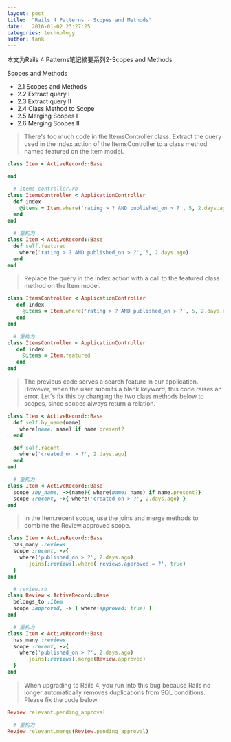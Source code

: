 ```yaml
---
layout: post
title:  "Rails 4 Patterns - Scopes and Methods"
date:   2016-01-02 23:27:25
categories: technology
author: tank
---
```


本文为Rails 4 Patterns笔记摘要系列2-Scopes and Methods

Scopes and Methods

* 2.1 Scopes and Methods
* 2.2 Extract query I
* 2.3 Extract query II
* 2.4 Class Method to Scope
* 2.5 Merging Scopes I
* 2.6 Merging Scopes II


> There's too much code in the ItemsController class.
Extract the query used in the index action of the ItemsController to a class method named featured on the Item model.

```ruby
class Item < ActiveRecord::Base

end

  # items_controller.rb
class ItemsController < ApplicationController
  def index
    @items = Item.where('rating > ? AND published_on > ?', 5, 2.days.ago)
  end
end

  # 重构为
class Item < ActiveRecord::Base
  def self.featured
    where('rating > ? AND published_on > ?', 5, 2.days.ago)
  end
end
```

> Replace the query in the index action with a call to the featured class method on the Item model.

```ruby
class ItemsController < ApplicationController
   def index
     @items = Item.where('rating > ? AND published_on > ?', 5, 2.days.ago)
   end
end

  # 重构为
class ItemsController < ApplicationController
   def index
     @items = Item.featured
   end
end
```

> The previous code serves a search feature in our application.
However, when the user submits a blank keyword, this code raises an error.
Let's fix this by changing the two class methods below to scopes, since scopes always return a relation.

```ruby
class Item < ActiveRecord::Base
  def self.by_name(name)
    where(name: name) if name.present?
  end

  def self.recent
    where('created_on > ?', 2.days.ago)
  end
end

  # 重构为
class Item < ActiveRecord::Base
  scope :by_name, ->(name){ where(name: name) if name.present?}
  scope :recent, ->{ where('created_on > ?', 2.days.ago) }
end
```

> In the Item.recent scope, use the joins and merge methods to combine the Review.approved scope.

```ruby
class Item < ActiveRecord::Base
  has_many :reviews
  scope :recent, ->{
    where('published_on > ?', 2.days.ago)
      .joins(:reviews).where('reviews.approved = ?', true)
  }
end

  # review.rb
class Review < ActiveRecord::Base
  belongs_to :item
  scope :approved, -> { where(approved: true) }
end

  # 重构为
class Item < ActiveRecord::Base
  has_many :reviews
  scope :recent, ->{
    where('published_on > ?', 2.days.ago)
      .joins(:reviews).merge(Review.approved)
  }
end
```

> When upgrading to Rails 4, you run into this bug because Rails no longer automatically removes duplications from SQL conditions.
Please fix the code below.

```ruby
Review.relevant.pending_approval

  # 重构为
Review.relevant.merge(Review.pending_approval)
```
